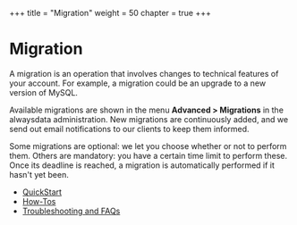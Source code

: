 +++
title = "Migration"
weight = 50
chapter = true
+++

# Migration

A migration is an operation that involves changes to technical features of your account. For example, a migration could be an upgrade to a new version of MySQL.

Available migrations are shown in the menu **Advanced > Migrations** in the alwaysdata administration. New migrations are continuously added, and we send out email notifications to our clients to keep them informed.

Some migrations are optional: we let you choose whether or not to perform them. Others are mandatory: you have a certain time limit to perform these. Once its deadline is reached, a migration is automatically performed if it hasn't yet been.

- [QuickStart]()
- [How-Tos]()
- [Troubleshooting and FAQs]()
